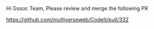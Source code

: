 Hi Gssoc Team,
Please review and merge the following PR


https://github.com/multiverseweb/CodeIt/pull/332
